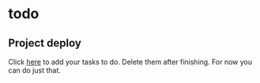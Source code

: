 # todo

## Project deploy
Click [here](https://deploy--taupe-torte-d4701b.netlify.app/) to add your tasks to do.
Delete them after finishing. For now you can do just that.